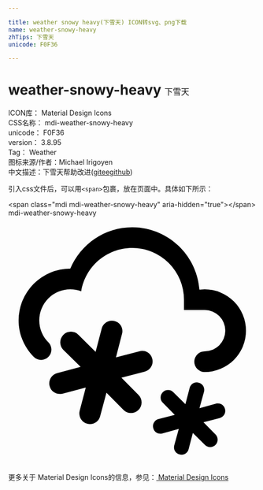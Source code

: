 ```yaml
---

title: weather snowy heavy(下雪天) ICON转svg、png下载
name: weather-snowy-heavy
zhTips: 下雪天
unicode: F0F36

---
```


# weather-snowy-heavy  <small style="font-size: 60%;font-weight: 100">下雪天</small>


<div class="detail-page">
<p>
<span>
ICON库：
<span class="badge-secondary badge">Material Design Icons</span> 
</span>
<br/>
<span>
CSS名称：
<span class="badge-secondary badge">mdi-weather-snowy-heavy</span> 
</span>
<br/>
<span>
unicode：
<span class="badge-secondary badge">F0F36</span> 
</span>
<br/>
<span>
version：
<span class="badge-secondary badge">3.8.95</span> 
</span>
<br/>
<span>Tag：
<span class="badge-light badge">Weather</span>
</span>
<br/>
<span>图标来源/作者：<span class="badge-light badge">Michael Irigoyen</span></span> 
<br/>
<span class="zh-detail">中文描述：<span class="badge-primary badge">下雪天</span><span class="help-link"><span>帮助改进</span>(<a href="https://gitee.com/liuwave/icon-helper/edit/master/json/material/weather-snowy-heavy.json" target="_blank" rel="noopener noreferrer">gitee</a><a href="https://github.com/liuwave/icon-helper/edit/master/json/material/weather-snowy-heavy.json" target="_blank" rel="noopener noreferrer">github</a></span>)</span><br/>
</p>
</div>
<div class="alert alert-dark">
  <i class="mdi mdi-weather-snowy-heavy mdi-48px"></i>
  <i class="mdi mdi-weather-snowy-heavy mdi-36px"></i>
  <i class="mdi mdi-weather-snowy-heavy mdi-24px"></i>
  <i class="mdi mdi-weather-snowy-heavy mdi-18px"></i>
</div>
<div>
  <p>引入css文件后，可以用<code>&lt;span&gt;</code>包裹，放在页面中。具体如下所示：    
  </p>
  <div class="alert alert-primary" style="font-size: 14px">
    &lt;span class="mdi mdi-weather-snowy-heavy" aria-hidden="true"&gt;&lt;/span&gt;
    <copy-btn content='<span class="mdi mdi-weather-snowy-heavy" aria-hidden="true"></span>'></copy-btn>
  </div>
  <div class="alert alert-secondary">
    <i class="mdi mdi-weather-snowy-heavy"
    style="font-size: 24px"
    aria-hidden="true"></i> mdi-weather-snowy-heavy
    <copy-btn content="mdi-weather-snowy-heavy" btn-title="复制图标名称"></copy-btn>
  </div>
</div>
<div id="svg" class="svg-wrap">
<svg xmlns="http://www.w3.org/2000/svg" viewBox="0 0 24 24"><path d="M4,16.36C3.86,15.82 4.18,15.25 4.73,15.11L7,14.5L5.33,12.86C4.93,12.46 4.93,11.81 5.33,11.4C5.73,11 6.4,11 6.79,11.4L8.45,13.05L9.04,10.8C9.18,10.24 9.75,9.92 10.29,10.07C10.85,10.21 11.17,10.78 11,11.33L10.42,13.58L12.67,13C13.22,12.83 13.79,13.15 13.93,13.71C14.08,14.25 13.76,14.82 13.2,14.96L10.95,15.55L12.6,17.21C13,17.6 13,18.27 12.6,18.67C12.2,19.07 11.54,19.07 11.15,18.67L9.5,17L8.89,19.27C8.75,19.83 8.18,20.14 7.64,20C7.08,19.86 6.77,19.29 6.91,18.74L7.5,16.5L5.26,17.09C4.71,17.23 4.14,16.92 4,16.36M1,10A5,5 0 0,1 6,5C7,2.65 9.3,1 12,1C15.43,1 18.24,3.66 18.5,7.03L19,7A4,4 0 0,1 23,11A4,4 0 0,1 19,15A1,1 0 0,1 18,14A1,1 0 0,1 19,13A2,2 0 0,0 21,11A2,2 0 0,0 19,9H17V8A5,5 0 0,0 12,3C9.5,3 7.45,4.82 7.06,7.19C6.73,7.07 6.37,7 6,7A3,3 0 0,0 3,10C3,10.85 3.35,11.61 3.91,12.16C4.27,12.55 4.26,13.16 3.88,13.54C3.5,13.93 2.85,13.93 2.47,13.54C1.56,12.63 1,11.38 1,10M14.03,20.43C14.13,20.82 14.5,21.04 14.91,20.94L16.5,20.5L16.06,22.09C15.96,22.5 16.18,22.87 16.57,22.97C16.95,23.08 17.35,22.85 17.45,22.46L17.86,20.89L19.03,22.05C19.3,22.33 19.77,22.33 20.05,22.05C20.33,21.77 20.33,21.3 20.05,21.03L18.89,19.86L20.46,19.45C20.85,19.35 21.08,18.95 20.97,18.57C20.87,18.18 20.5,17.96 20.09,18.06L18.5,18.5L18.94,16.91C19.04,16.5 18.82,16.13 18.43,16.03C18.05,15.92 17.65,16.15 17.55,16.54L17.14,18.11L15.97,16.95C15.7,16.67 15.23,16.67 14.95,16.95C14.67,17.24 14.67,17.7 14.95,17.97L16.11,19.14L14.54,19.55C14.15,19.65 13.92,20.05 14.03,20.43Z" /></svg>
</div>
<detail full-name='mdi-weather-snowy-heavy'></detail>
    
<div><p>更多关于 Material Design Icons的信息，参见：<a target="_blank" href="https://iconhelper.cn/material.html"> Material Design Icons</a>
</p></div>
